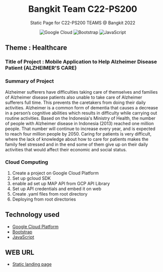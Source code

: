 <h1 align="center">
Bangkit Team C22-PS200
</h1>
<p align="center">
Static Page for C22-PS200 TEAMS @ Bangkit 2022 
</p>
<p align="center">
<img alt="Google Cloud" src="https://img.shields.io/badge/-Google%20Cloud-FFFFFF?logo=google-cloud&style=plastic"/>
<img alt="Bootstrap" src="https://img.shields.io/badge/-Bootstrap-FFC300?logo=bootstrap&style=plastic"/>
<img alt="JavaScript" src="https://img.shields.io/badge/-Java%20Script-645803?logo=javaScript&style=plastic"/>
</p>


## Theme : Healthcare
### Title of Project : Mobile Application to Help Alzheimer Disease Patient (ALZHEIMER'S CARE)

### Summary of Project
Alzheimer sufferers have difficulties taking care of themselves and families of Alzheimer disease patients also unable to take care of Alzheimer sufferers full time. This prevents the caretakers from doing their daily activities. Alzheimer is a common form of dementia that causes a decrease in a person’s cognitive abilities which results in difficulty while carrying out routine activities. Based on the Indonesia's Ministry of Health, the number of people with Alzheimer disease in Indonesia (2013) reached one million people. That number will continue to increase every year, and is expected to reach four million people by 2050. Caring for patients is very difficult, where the lack of knowledge about how to care for patients makes the family feel stressed and in the end some of them give up on their daily activities that would affect their economic and social status. 

### Cloud Computing
1. Create a project on Google Cloud Platform
2. Set up gcloud SDK
3. enable ad set up MAP API from GCP API Library
4. Set up API credentials and embed it on web
5. Create .yaml files from root directory
6. Deploying from root directories



## Technology used

- [Google Cloud Platform](https://cloud.google.com/gcp)
- [Bootstrap](https://getbootstrap.com)
- [JavaScript](https://www.javascript.com)

## WEB URL

- [Static landing page](https://carezheimer.et.r.appspot.com/#about)
